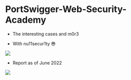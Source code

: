 # PortSwigger-Web-Security-Academy

- The interesting cases and m0r3 

- With nu11secur1ty 😎

[![](https://github.com/nu11secur1ty/PortSwigger-Web-Security-Academy/blob/main/Docs/Labs.png)](https://www.youtube.com/watch?v=vgYzICDaNhM)

- Report as of June 2022

![](https://github.com/nu11secur1ty/PortSwigger-Web-Security-Academy/blob/main/Docs/Labs_report.png)
